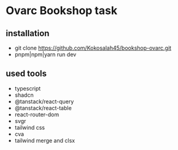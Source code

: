 # Ovarc Bookshop task

## installation

- git clone https://github.com/Kokosalah45/bookshop-ovarc.git
- pnpm|npm|yarn run dev

## used tools

- typescript
- shadcn
- @tanstack/react-query
- @tanstack/react-table
- react-router-dom
- svgr
- tailwind css
- cva
- tailwind merge and clsx
